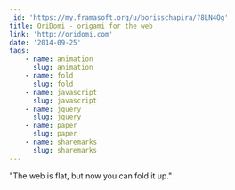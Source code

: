 ```yaml
---
_id: 'https://my.framasoft.org/u/borisschapira/?8LN4Og'
title: OriDomi - origami for the web
link: 'http://oridomi.com'
date: '2014-09-25'
tags:
    - name: animation
      slug: animation
    - name: fold
      slug: fold
    - name: javascript
      slug: javascript
    - name: jquery
      slug: jquery
    - name: paper
      slug: paper
    - name: sharemarks
      slug: sharemarks
---
```


<div class="markdown"><p>&quot;The web is flat, but now you can fold it up.&quot;
</p></div>
